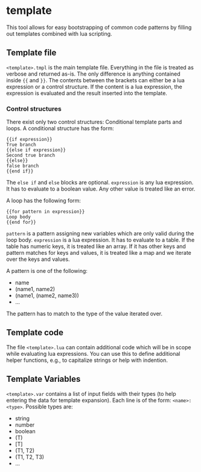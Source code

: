 # template

This tool allows for easy bootstrapping of common code patterns by filling out templates combined with lua scripting.

## Template file

`<template>.tmpl` is the main template file. Everything in the file is treated as verbose and returned as-is.
The only difference is anything contained inside `{{` and `}}`.
The contents between the brackets can either be a lua expression or a control structure.
If the content is a lua expression, the expression is evaluated and the result inserted into the template.

### Control structures

There exist only two control structures: Conditional template parts and loops.
A conditional structure has the form:

```
{{if expression}}
True branch
{{else if expression}}
Second true branch
{{else}}
false branch
{{end if}}
``` 

The `else if` and `else` blocks are optional.
`expression` is any lua expression. It has to evaluate to a boolean value. Any other value is treated like an error.

A loop has the following form:

```
{{for pattern in expression}}
Loop body
{{end for}}
```

`pattern` is a pattern assigning new variables which are only valid during the loop body.
`expression` is a lua expression. It has to evaluate to a table. If the table has numeric keys, it is treated like an array. 
If it has other keys and pattern matches for keys and values, it is treated like a map and we iterate over the keys and values.

A pattern is one of the following:

- name
- (name1, name2)
- (name1, (name2, name3))
- ...

The pattern has to match to the type of the value iterated over.

## Template code

The file `<template>.lua` can contain additional code which will be in scope while evaluating lua expressions.
You can use this to define additional helper functions, e.g., to capitalize strings or help with indention.

## Template Variables

`<template>.var` contains a list of input fields with their types (to help entering the data for template expansion).
Each line is of the form: `<name>: <type>`.
Possible types are:

- string
- number
- boolean
- (T)
- \[T]
- (T1, T2)
- (T1, T2, T3)
- ...